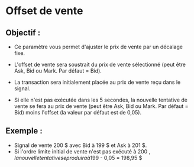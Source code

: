 # **Offset de vente**

## Objectif : 

- Ce paramètre vous permet d'ajuster le prix de vente par un décalage fixe. 
- L'offset de vente sera soustrait du prix de vente sélectionné (peut être Ask, Bid ou Mark. Par défaut = Bid).

- La transaction sera initialement placée au prix de vente reçu dans le signal. 
- Si elle n'est pas exécutée dans les 5 secondes, la nouvelle tentative de vente se fera au prix de vente (peut être Ask, Bid ou Mark. Par défaut = Bid) moins l'offset (la valeur par défaut est de 0,05). 

## Exemple :

- Signal de vente 200 $ avec Bid à 199 $ et Ask à 201 $. 
- Si l'ordre limite initial de vente n'est pas exécuté à 200 $, la nouvelle tentative se produira à 199 $ - 0,05 = 198,95 $
